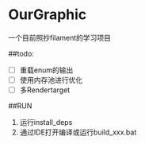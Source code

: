# OurGraphic
一个目前照抄filament的学习项目


##todo:
- [ ] 重载enum的输出
- [ ] 使用内存池进行优化
- [ ] 多Rendertarget

##RUN
1. 运行install_deps
2. 通过IDE打开编译或运行build_xxx.bat